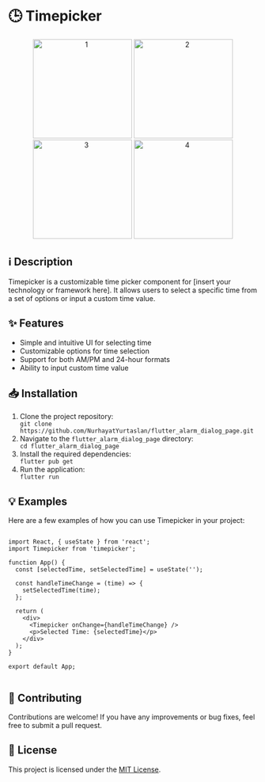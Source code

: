 <!DOCTYPE html>
<html lang="en">

<head>
</head>

<body>
  <h1>🕒 Timepicker</h1>

  <p align="center">
    <img src="https://github.com/NurhayatYurtaslan/timepicker/assets/80510115/3ee6db44-ed8a-4743-ab77-05021353c5c6" width="200" alt="1" class="fade-in">
    <img src="https://github.com/NurhayatYurtaslan/timepicker/assets/80510115/bd4a3108-fa1f-4abd-b7b6-5a022d5db998" width="200" alt="2" class="fade-in">
    <img src="https://github.com/NurhayatYurtaslan/timepicker/assets/80510115/70754059-c40e-49a7-bf64-98806fbe8a1d" width="200" alt="3" class="fade-in">
    <img src="https://github.com/NurhayatYurtaslan/timepicker/assets/80510115/df46700a-996e-4ff2-914b-b48a06bad156" width="200" alt="4" class="fade-in">
  </p>

  <h2>ℹ️ Description</h2>

  <p>Timepicker is a customizable time picker component for [insert your technology or framework here]. It allows users to select a specific time from a set of options or input a custom time value.</p>

  <h2>✨ Features</h2>

  <ul>
    <li>Simple and intuitive UI for selecting time</li>
    <li>Customizable options for time selection</li>
    <li>Support for both AM/PM and 24-hour formats</li>
    <li>Ability to input custom time value</li>
  </ul>

  <h2>📥 Installation</h2>

  <ol>
    <li>Clone the project repository:</li>
    <code>git clone https://github.com/NurhayatYurtaslan/flutter_alarm_dialog_page.git</code>
    <li>Navigate to the <code>flutter_alarm_dialog_page</code> directory:</li>
    <code>cd flutter_alarm_dialog_page</code>
    <li>Install the required dependencies:</li>
    <code>flutter pub get</code>
    <li>Run the application:</li>
    <code>flutter run</code>
  </ol> 

  <h2>💡 Examples</h2>

  <p>Here are a few examples of how you can use Timepicker in your project:</p>

  <pre><code>
import React, { useState } from 'react';
import Timepicker from 'timepicker';

function App() {
  const [selectedTime, setSelectedTime] = useState('');

  const handleTimeChange = (time) => {
    setSelectedTime(time);
  };

  return (
    &lt;div&gt;
      &lt;Timepicker onChange={handleTimeChange} /&gt;
      &lt;p&gt;Selected Time: {selectedTime}&lt;/p&gt;
    &lt;/div&gt;
  );
}

export default App;
  </code></pre>

  <h2>🤝 Contributing</h2>

  <p>Contributions are welcome! If you have any improvements or bug fixes, feel free to submit a pull request.</p>

  <h2>📄 License</h2>

  <p>This project is licensed under the <a href="LICENSE">MIT License</a>.</p>
</body>

</html>
